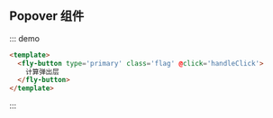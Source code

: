 <script>
module.exports = {
  data(){
    return {

    }
  },
  methods:{
    handleClick(event){
      console.log('event',event)
    }
  },
  mounted(){
    document.body.addEventListener('click',(e)=>{
      console.log('body',e)
    })
    const div = document.createElement('div')
    div.innerHTML = `<div id='test' style='
      z-index: 1;
      width: 100px;
      padding:0px;
      height: 40px;
      background: #fafafa;
      line-height: 20px;
      padding: 10px;
      border-bottom:2px solid #000;
      box-sizing: border-box;'>
        test
    </div>`
    document.body.appendChild(div)
  }
}
</script>

## Popover 组件

::: demo

```html
<template>
  <fly-button type='primary' class='flag' @click='handleClick'>
    计算弹出层
  </fly-button>
</template>

```
:::